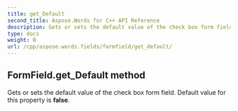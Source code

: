 ```yaml
---
title: get_Default
second_title: Aspose.Words for C++ API Reference
description: Gets or sets the default value of the check box form field. Default value for this property is false. 
type: docs
weight: 0
url: /cpp/aspose.words.fields/formfield/get_default/
---
```

## FormField.get_Default method


Gets or sets the default value of the check box form field. Default value for this property is **false**. 

